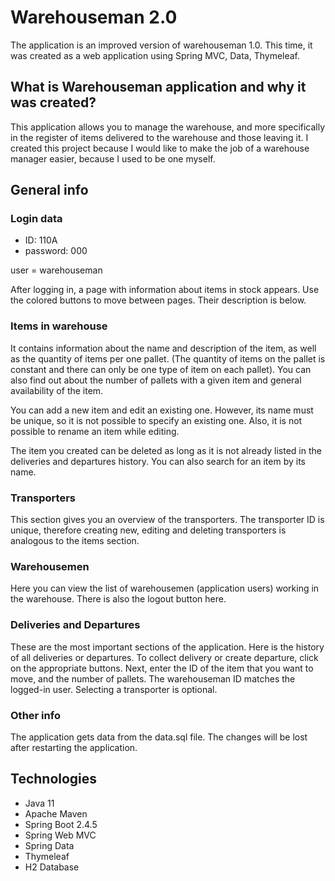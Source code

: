 # Warehouseman 2.0
The application is an improved version of warehouseman 1.0.
This time, it was created as a web application 
using Spring MVC, Data, Thymeleaf.

## What is Warehouseman application and why it was created?

This application allows you to manage the warehouse, and more specifically in
the register of items delivered to the warehouse and those leaving it.
I created this project because I would like to make the job of a warehouse 
manager easier, because I used to be one myself.

## General info
### Login data
- ID: 110A
- password: 000

user = warehouseman

After logging in, a page with information about 
items in stock appears.
Use the colored buttons to move between pages.
Their description is below.


### Items in warehouse
It contains information about the name and description
of the item, as well as the quantity of items per one pallet.
(The quantity of items on the pallet is constant and
there can only be one type of item on each pallet).
You can also find out about the number of pallets with 
a given item and general availability of the item.

You can add a new item and edit an existing one.
However, its name must be unique, so it is not possible 
to specify an existing one. Also, it is not possible 
to rename an item while editing.

The item you created can be deleted as long as it is
not already listed in the deliveries and departures history.
You can also search for an item by its name.

### Transporters 
This section gives you an overview of the transporters.
The transporter ID is unique, therefore creating new,
editing and deleting transporters is analogous to the items 
section.

### Warehousemen
Here you can view the list of warehousemen 
(application users) working in the warehouse.
There is also the logout button here.

### Deliveries and Departures
These are the most important sections of the application.
Here is the history of all deliveries or departures.
To collect delivery or create departure, click on the 
appropriate buttons.
Next, enter the ID of the item that you want to move, and
the number of pallets.
The warehouseman ID matches the logged-in user.
Selecting a transporter is optional.

### Other info
The application gets data from the data.sql file.
The changes will be lost after restarting the application.

## Technologies
- Java 11
- Apache Maven
- Spring Boot 2.4.5
- Spring Web MVC
- Spring Data
- Thymeleaf
- H2 Database
